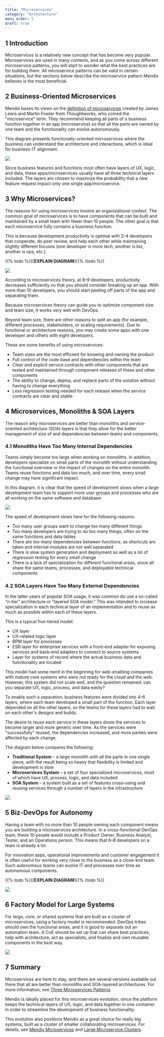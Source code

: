 ```yaml
---
title: "Microservices"
category: "Architecture"
menu_order: 5
draft: true
---
```


## 1 Introduction

Microservices is a relatively new concept that has become very popular. Microservices are used in many contexts, and as you come across different microservice patterns, you will start to wonder what the best practices are for building them. All microservice patterns can be valid in certain situations, but the sections below describe the microservice pattern Mendix believes is the most beneficial.

## 2 Business-Oriented Microservices

Mendix bases its views on the [definition of microservices](https://martinfowler.com/microservices/#what) created by James Lewis and Martin Fowler from Thoughtworks, who coined the "microservice" term. They recommend keeping all parts of a business function together in an app (microservice) so that all the parts are owned by one team and the functionality can evolve autonomously.

This diagram presents functionally-oriented microservices where the business can understand the architecture and interactions, which is ideal for business-IT alignment:

![](attachments/microservices-overview/business-oriented.png)

Since business features and functions most often have layers of UX, logic, and data, these apps/microservices usually have all three technical layers included. The layers are chosen to maximize the probability that a new feature request impact only one single app/microservice. 

## 3 Why Microservices?

The reasons for using microservices involve an organizational context. The common goal of microservices is to have components that can be built and maintained by a small team with fewer than 10 people. The other goal is that each microservice fully contains a business function.

This is because development productivity is optimal with 2–4 developers that cooperate, do peer review, and help each other while maintaining slightly different focuses (one developer is more tech, another is biz, another is ops, etc.).

{{% todo %}}[**EXPLAIN DIAGRAM**]{{% /todo %}}

![](attachments/microservices-overview/why.png)

According to microservices theory, at 8–9 developers, productivity decreases sufficiently so that you should consider breaking up an app. With more than 10 developers, you should start peeling off parts of the app and separating them.

Because microservices theory can guide you to optimize component size and team size, it works very well with DevOps.

Beyond team size, there are other reasons to split an app (for example, different processes, stakeholders, or scaling requirements). Due to functional or architecture reasons, you may create some apps with one developer and others with eight developers.

These are some benefits of using microservices:

* Team sizes are the most efficient for knowing and owning the product
* Full control of the code base and dependencies within the team
* Clear and explicit service contracts with other components that are tested and maintained through component releases of these and other components
* The ability to change, deploy, and replace parts of the solution without having to change everything
* Less regression testing needed for each release when the service contracts are clear and stable

## 4 Microservices, Monoliths & SOA Layers

The reason why microservices are better than monoliths and service-oriented architecture (SOA) layers is that they allow for the better management of size of and dependencies between teams and components.

### 4.1 Monoliths Have Too Many Internal Dependencies

Teams simply become too large when working on monoliths. In addition, developers specialize on small parts of the monolith without understanding the functional overview or the impact of changes on the entire monolith. Teams reuse functions and data too much, and over time, every small change may have significant impact.

In this diagram, it is clear that the speed of development slows when a large development team has to support more user groups and processes who are all working on the same software and database:

![](attachments/microservices-overview/monoliths.png)

The speed of development slows here for the following reasons:

* Too many user groups want to change too many different things
* Too many developers are trying to do too many things, often on the same functions and data tables
* There are too many dependencies between functions, as shortcuts are taken and internal modules are not well separated
* There is slow system generation and deployment as well as a lot of regression testing for every small change
* There is a lack of specialization for different functional areas, since all share the same teams, processes, and deployable technical components

### 4.2 SOA Layers Have Too Many External Dependencies

In the latter years of popular SOA usage, it was common do use a so-called “n-tier” architecture or “layered SOA model.” This was intended to increase specialization in each technical layer of an implementation and to reuse as much as possible within each of these layers. 

This is a typical five-tiered model:

* UX layer
* UX-related logic layer
* BPM layer for processes
* ESB layer for enterprise services with a front-end adapter for exposing services and back-end adapters to connect to source systems
* Layer for systems of record where the actual business data and functionality are located

This model had some merit in the beginning for web-enabling companies with mature core systems who were not ready for the cloud and the web. However, this system did not scale well, and the question remained: can you separate UX, logic, process, and data easily?

To enable such a separation, business features were divided into 4–6 layers, where each team developed a small part of the function. Each layer depended on all the other layers, so the teams for these layers had to wait on each other's designs and builds.

The desire to reuse each service in these layers drove the services to become larger and more generic over time. As the services were "successfully" reused, the dependencies increased, and more parties were affected by each change.

The diagram below compares the following:

* **Traditional System** – a large monolith with all the parts in one single piece, with the result being so heavy that flexibility is limited and development is slow
* **Microservices System** – a set of four specialized microservices, most of which have UX, process, logic, and data included
* **SOA System** –  a system built as a set of features cross-using and reusing services through a number of layers in the infrastructure

![](attachments/microservices-overview/soa.png)

## 5 Biz-DevOps for Autonomy

Having a team with no more than 10 people owning each component means you are building a microservices architecture. In a cross-functional DevOps team, these 10 people would include a Product Owner, Business Analyst, Tester, and an Operations person. This means that 6–8 developers on a team is already a lot.

For innovation apps, operational improvements and customer engagement it is often useful for working very close to the business as a close-knit team. Such autonomous teams can evolve IT and processes over time as autonomous components.

{{% todo %}}[**EXPLAIN DIAGRAM**]{{% /todo %}}

![](attachments/microservices-overview/biz-devops.png)

## 6 Factory Model for Large Systems

For large, core, or shared systems that are built as a cluster of microservices, using a factory model is recommended. DevOps tribes should own the functional areas, and it is good to separate out an automation team. A CoE should be set up that can share best practices, help with architecture, act as specialists, and finalize and own reusable components in the best way.

![](attachments/microservices-overview/factory.png)

## 7 Summary

Microservices are here to stay, and there are several versions available out there that all are better than monoliths and SOA-layered architectures. For more information, see [Three Microservices Patterns](three-micoservice-patterns).

Mendix is ideally placed for this microservices evolution, since the platform keeps the technical layers of UX, logic, and data together in one container in order to streamline the development of business functionality.

This evolution also positions Mendix as a great choice for really big systems, built as a cluster of smaller collaborating microservices. For details, see [Mendix Microservices](mendix-microservices) and [Large Microservice Clusters](large-microservices-clusters).
